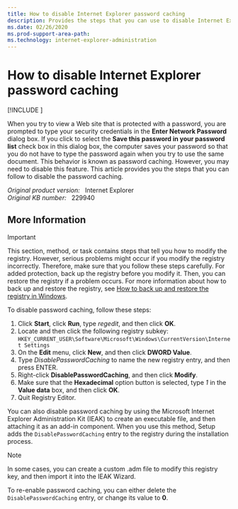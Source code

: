 ```yaml
---
title: How to disable Internet Explorer password caching
description: Provides the steps that you can use to disable Internet Explorer password caching.
ms.date: 02/26/2020
ms.prod-support-area-path: 
ms.technology: internet-explorer-administration
---
```

# How to disable Internet Explorer password caching

[!INCLUDE [](../includes/browsers-important.md)]

When you try to view a Web site that is protected with a password, you are prompted to type your security credentials in the **Enter Network Password** dialog box. If you click to select the **Save this password in your password list** check box in this dialog box, the computer saves your password so that you do not have to type the password again when you try to use the same document. This behavior is known as password caching. However, you may need to disable this feature. This article provides you the steps that you can follow to disable the password caching.

_Original product version:_ &nbsp; Internet Explorer  
_Original KB number:_ &nbsp; 229940

## More Information

> [!IMPORTANT]
> This section, method, or task contains steps that tell you how to modify the registry. However, serious problems might occur if you modify the registry incorrectly. Therefore, make sure that you follow these steps carefully. For added protection, back up the registry before you modify it. Then, you can restore the registry if a problem occurs. For more information about how to back up and restore the registry, see [How to back up and restore the registry in Windows](https://support.microsoft.com/help/322756).

To disable password caching, follow these steps:

1. Click **Start**, click **Run**, type *regedit*, and then click **OK**.
2. Locate and then click the following registry subkey:  
   `HKEY_CURRENT_USER\Software\Microsoft\Windows\CurrentVersion\Internet Settings`
3. On the **Edit** menu, click **New**, and then click **DWORD Value**.
4. Type *DisablePasswordCaching* to name the new registry entry, and then press ENTER.
5. Right-click **DisablePasswordCaching**, and then click **Modify**.
6. Make sure that the **Hexadecimal** option button is selected, type *1* in the **Value data** box, and then click **OK**.
7. Quit Registry Editor.

You can also disable password caching by using the Microsoft Internet Explorer Administration Kit (IEAK) to create an executable file, and then attaching it as an add-in component. When you use this method, Setup adds the `DisablePasswordCaching` entry to the registry during the installation process.

> [!NOTE]
> In some cases, you can create a custom .adm file to modify this registry key, and then import it into the IEAK Wizard.

To re-enable password caching, you can either delete the `DisablePasswordCaching` entry, or change its value to **0**.
